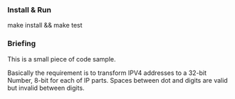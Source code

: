 
### Install & Run ###

make install && make test


### Briefing ###

This is a small piece of code sample.

Basically the requirement is to transform IPV4 addresses to a 32-bit Number, 8-bit for each of IP parts.
Spaces between dot and digits are valid but invalid between digits.


